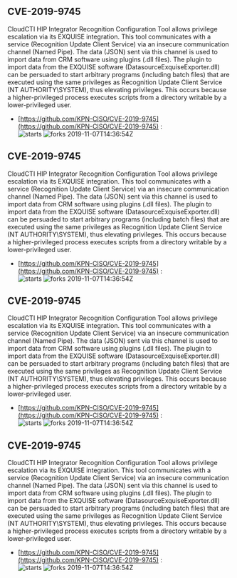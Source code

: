 ## CVE-2019-9745
 CloudCTI HIP Integrator Recognition Configuration Tool allows privilege escalation via its EXQUISE integration. This tool communicates with a service (Recognition Update Client Service) via an insecure communication channel (Named Pipe). The data (JSON) sent via this channel is used to import data from CRM software using plugins (.dll files). The plugin to import data from the EXQUISE software (DatasourceExquiseExporter.dll) can be persuaded to start arbitrary programs (including batch files) that are executed using the same privileges as Recognition Update Client Service (NT AUTHORITY\SYSTEM), thus elevating privileges. This occurs because a higher-privileged process executes scripts from a directory writable by a lower-privileged user.

- [https://github.com/KPN-CISO/CVE-2019-9745](https://github.com/KPN-CISO/CVE-2019-9745) :  
![starts](https://img.shields.io/github/stars/KPN-CISO/CVE-2019-9745.svg) 
![forks](https://img.shields.io/github/forks/KPN-CISO/CVE-2019-9745.svg) 
2019-11-07T14:36:54Z

## CVE-2019-9745
 CloudCTI HIP Integrator Recognition Configuration Tool allows privilege escalation via its EXQUISE integration. This tool communicates with a service (Recognition Update Client Service) via an insecure communication channel (Named Pipe). The data (JSON) sent via this channel is used to import data from CRM software using plugins (.dll files). The plugin to import data from the EXQUISE software (DatasourceExquiseExporter.dll) can be persuaded to start arbitrary programs (including batch files) that are executed using the same privileges as Recognition Update Client Service (NT AUTHORITY\SYSTEM), thus elevating privileges. This occurs because a higher-privileged process executes scripts from a directory writable by a lower-privileged user.

- [https://github.com/KPN-CISO/CVE-2019-9745](https://github.com/KPN-CISO/CVE-2019-9745) :  
![starts](https://img.shields.io/github/stars/KPN-CISO/CVE-2019-9745.svg) 
![forks](https://img.shields.io/github/forks/KPN-CISO/CVE-2019-9745.svg) 
2019-11-07T14:36:54Z

## CVE-2019-9745
 CloudCTI HIP Integrator Recognition Configuration Tool allows privilege escalation via its EXQUISE integration. This tool communicates with a service (Recognition Update Client Service) via an insecure communication channel (Named Pipe). The data (JSON) sent via this channel is used to import data from CRM software using plugins (.dll files). The plugin to import data from the EXQUISE software (DatasourceExquiseExporter.dll) can be persuaded to start arbitrary programs (including batch files) that are executed using the same privileges as Recognition Update Client Service (NT AUTHORITY\SYSTEM), thus elevating privileges. This occurs because a higher-privileged process executes scripts from a directory writable by a lower-privileged user.

- [https://github.com/KPN-CISO/CVE-2019-9745](https://github.com/KPN-CISO/CVE-2019-9745) :  
![starts](https://img.shields.io/github/stars/KPN-CISO/CVE-2019-9745.svg) 
![forks](https://img.shields.io/github/forks/KPN-CISO/CVE-2019-9745.svg) 
2019-11-07T14:36:54Z

## CVE-2019-9745
 CloudCTI HIP Integrator Recognition Configuration Tool allows privilege escalation via its EXQUISE integration. This tool communicates with a service (Recognition Update Client Service) via an insecure communication channel (Named Pipe). The data (JSON) sent via this channel is used to import data from CRM software using plugins (.dll files). The plugin to import data from the EXQUISE software (DatasourceExquiseExporter.dll) can be persuaded to start arbitrary programs (including batch files) that are executed using the same privileges as Recognition Update Client Service (NT AUTHORITY\SYSTEM), thus elevating privileges. This occurs because a higher-privileged process executes scripts from a directory writable by a lower-privileged user.

- [https://github.com/KPN-CISO/CVE-2019-9745](https://github.com/KPN-CISO/CVE-2019-9745) :  
![starts](https://img.shields.io/github/stars/KPN-CISO/CVE-2019-9745.svg) 
![forks](https://img.shields.io/github/forks/KPN-CISO/CVE-2019-9745.svg) 
2019-11-07T14:36:54Z

